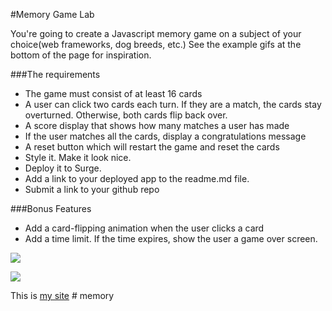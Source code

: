 #Memory Game Lab

You're going to create a Javascript memory game on a subject of your choice(web frameworks, dog breeds, etc.)  See the example gifs at the bottom of the page for inspiration.

###The requirements

* The game must consist of at least 16 cards
* A user can click two cards each turn.  If they are a match, the cards stay overturned.  Otherwise, both cards flip back over.
* A score display that shows how many matches a user has made
* If the user matches all the cards, display a congratulations message
* A reset button which will restart the game and reset the cards
* Style it.  Make it look nice.
* Deploy it to Surge.
* Add a link to your deployed app to the readme.md file.
* Submit a link to your github repo

###Bonus Features
* Add a card-flipping animation when the user clicks a card
* Add a time limit.  If the time expires, show the user a game over screen.

![](http://i.gyazo.com/34447e37ef02b367d3961b3078c5c213.gif)

![](http://i.gyazo.com/4d13414cc220fa73443aee2b4fe61ca5.gif)

This is [my site](http://exultant-manager.surge.sh) 
#   m e m o r y  
 